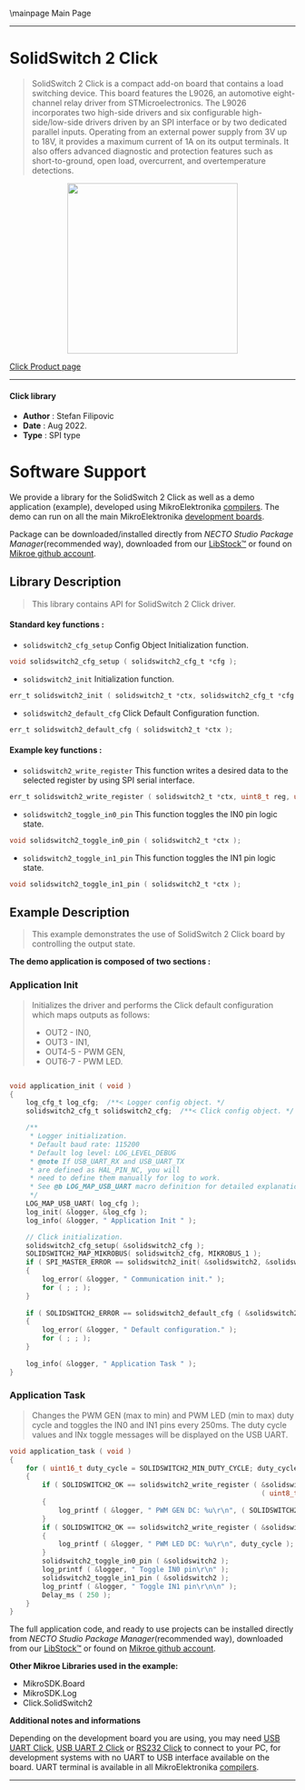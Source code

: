 \mainpage Main Page

---
# SolidSwitch 2 Click

> SolidSwitch 2 Click is a compact add-on board that contains a load switching device. This board features the L9026, an automotive eight-channel relay driver from STMicroelectronics. The L9026 incorporates two high-side drivers and six configurable high-side/low-side drivers driven by an SPI interface or by two dedicated parallel inputs. Operating from an external power supply from 3V up to 18V, it provides a maximum current of 1A on its output terminals. It also offers advanced diagnostic and protection features such as short-to-ground, open load, overcurrent, and overtemperature detections.

<p align="center">
  <img src="https://download.mikroe.com/images/click_for_ide/solidswitch2_click.png" height=300px>
</p>

[Click Product page](https://www.mikroe.com/solidswitch-2-click)

---


#### Click library

- **Author**        : Stefan Filipovic
- **Date**          : Aug 2022.
- **Type**          : SPI type


# Software Support

We provide a library for the SolidSwitch 2 Click
as well as a demo application (example), developed using MikroElektronika
[compilers](https://www.mikroe.com/necto-studio).
The demo can run on all the main MikroElektronika [development boards](https://www.mikroe.com/development-boards).

Package can be downloaded/installed directly from *NECTO Studio Package Manager*(recommended way), downloaded from our [LibStock&trade;](https://libstock.mikroe.com) or found on [Mikroe github account](https://github.com/MikroElektronika/mikrosdk_click_v2/tree/master/clicks).

## Library Description

> This library contains API for SolidSwitch 2 Click driver.

#### Standard key functions :

- `solidswitch2_cfg_setup` Config Object Initialization function.
```c
void solidswitch2_cfg_setup ( solidswitch2_cfg_t *cfg );
```

- `solidswitch2_init` Initialization function.
```c
err_t solidswitch2_init ( solidswitch2_t *ctx, solidswitch2_cfg_t *cfg );
```

- `solidswitch2_default_cfg` Click Default Configuration function.
```c
err_t solidswitch2_default_cfg ( solidswitch2_t *ctx );
```

#### Example key functions :

- `solidswitch2_write_register` This function writes a desired data to the selected register by using SPI serial interface.
```c
err_t solidswitch2_write_register ( solidswitch2_t *ctx, uint8_t reg, uint8_t data_in );
```

- `solidswitch2_toggle_in0_pin` This function toggles the IN0 pin logic state.
```c
void solidswitch2_toggle_in0_pin ( solidswitch2_t *ctx );
```

- `solidswitch2_toggle_in1_pin` This function toggles the IN1 pin logic state.
```c
void solidswitch2_toggle_in1_pin ( solidswitch2_t *ctx );
```

## Example Description

> This example demonstrates the use of SolidSwitch 2 Click board by controlling the output state.

**The demo application is composed of two sections :**

### Application Init

> Initializes the driver and performs the Click default configuration which maps outputs as follows:
> - OUT2   - IN0,
> - OUT3   - IN1,
> - OUT4-5 - PWM GEN,
> - OUT6-7 - PWM LED.

```c

void application_init ( void )
{
    log_cfg_t log_cfg;  /**< Logger config object. */
    solidswitch2_cfg_t solidswitch2_cfg;  /**< Click config object. */

    /** 
     * Logger initialization.
     * Default baud rate: 115200
     * Default log level: LOG_LEVEL_DEBUG
     * @note If USB_UART_RX and USB_UART_TX 
     * are defined as HAL_PIN_NC, you will 
     * need to define them manually for log to work. 
     * See @b LOG_MAP_USB_UART macro definition for detailed explanation.
     */
    LOG_MAP_USB_UART( log_cfg );
    log_init( &logger, &log_cfg );
    log_info( &logger, " Application Init " );

    // Click initialization.
    solidswitch2_cfg_setup( &solidswitch2_cfg );
    SOLIDSWITCH2_MAP_MIKROBUS( solidswitch2_cfg, MIKROBUS_1 );
    if ( SPI_MASTER_ERROR == solidswitch2_init( &solidswitch2, &solidswitch2_cfg ) )
    {
        log_error( &logger, " Communication init." );
        for ( ; ; );
    }
    
    if ( SOLIDSWITCH2_ERROR == solidswitch2_default_cfg ( &solidswitch2 ) )
    {
        log_error( &logger, " Default configuration." );
        for ( ; ; );
    }
    
    log_info( &logger, " Application Task " );
}

```

### Application Task

> Changes the PWM GEN (max to min) and PWM LED (min to max) duty cycle and toggles the IN0 and IN1
pins every 250ms. The duty cycle values and INx toggle messages will be displayed on the USB UART.

```c
void application_task ( void )
{
    for ( uint16_t duty_cycle = SOLIDSWITCH2_MIN_DUTY_CYCLE; duty_cycle <= SOLIDSWITCH2_MAX_DUTY_CYCLE; duty_cycle += 5 )
    {
        if ( SOLIDSWITCH2_OK == solidswitch2_write_register ( &solidswitch2, SOLIDSWITCH2_REG_PWM_GEN_DC, 
                                                              ( uint8_t ) ( SOLIDSWITCH2_MAX_DUTY_CYCLE - duty_cycle ) ) )
        {
            log_printf ( &logger, " PWM GEN DC: %u\r\n", ( SOLIDSWITCH2_MAX_DUTY_CYCLE - duty_cycle ) );
        }
        if ( SOLIDSWITCH2_OK == solidswitch2_write_register ( &solidswitch2, SOLIDSWITCH2_REG_PWM_LED_DC, ( uint8_t ) duty_cycle ) )
        {
            log_printf ( &logger, " PWM LED DC: %u\r\n", duty_cycle );
        }
        solidswitch2_toggle_in0_pin ( &solidswitch2 );
        log_printf ( &logger, " Toggle IN0 pin\r\n" );
        solidswitch2_toggle_in1_pin ( &solidswitch2 );
        log_printf ( &logger, " Toggle IN1 pin\r\n\n" );
        Delay_ms ( 250 );
    }
}
```

The full application code, and ready to use projects can be installed directly from *NECTO Studio Package Manager*(recommended way), downloaded from our [LibStock&trade;](https://libstock.mikroe.com) or found on [Mikroe github account](https://github.com/MikroElektronika/mikrosdk_click_v2/tree/master/clicks).

**Other Mikroe Libraries used in the example:**

- MikroSDK.Board
- MikroSDK.Log
- Click.SolidSwitch2

**Additional notes and informations**

Depending on the development board you are using, you may need
[USB UART Click](https://www.mikroe.com/usb-uart-click),
[USB UART 2 Click](https://www.mikroe.com/usb-uart-2-click) or
[RS232 Click](https://www.mikroe.com/rs232-click) to connect to your PC, for
development systems with no UART to USB interface available on the board. UART
terminal is available in all MikroElektronika
[compilers](https://shop.mikroe.com/compilers).

---
